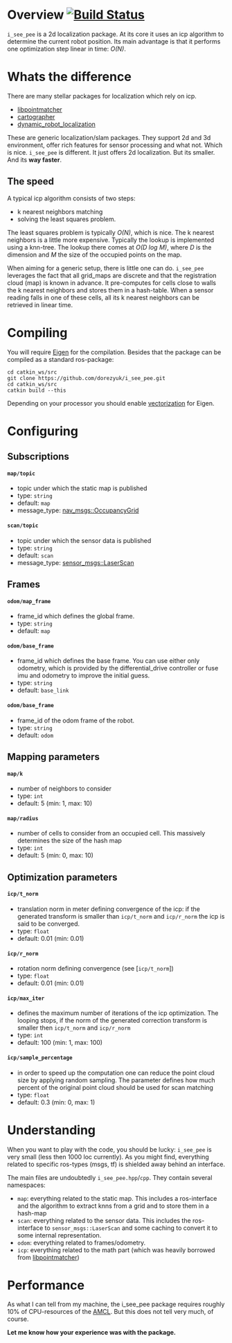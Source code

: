 # Overview [![Build Status](https://travis-ci.com/dorezyuk/i_see_pee.svg?branch=master)](https://travis-ci.com/dorezyuk/i_see_pee)

`i_see_pee` is a 2d localization package. At its core it uses an icp algorithm
to determine the current robot position. Its main advantage is that it performs
one optimization step linear in time: *O(N)*.

# Whats the difference

There are many stellar packages for localization which rely on icp. 

- [libpointmatcher](https://github.com/ethz-asl/libpointmatcher)
- [cartographer](https://github.com/googlecartographer/cartographer)
- [dynamic_robot_localization](https://github.com/carlosmccosta/dynamic_robot_localization)

These are generic localization/slam packages. They support 2d and 3d 
environment, offer rich features for sensor processing and what not.
Which is nice. `i_see_pee` is different. It just offers 2d localization. But 
its smaller. And its **way faster**.

## The speed

A typical icp algorithm consists of two steps: 
- k nearest neighbors matching
- solving the least squares problem. 

The least squares problem is typically *O(N)*, which is nice. 
The k nearest neighbors is a little more expensive. Typically the lookup is 
implemented using a knn-tree. The lookup there comes at *O(D log M)*, where *D* 
is the dimension and *M* the size of the occupied points on the map. 

When aiming for a generic setup, there is little one can do. `i_see_pee` 
leverages the fact that all grid_maps are discrete and that the registration 
cloud (map) is known in advance. It pre-computes for cells close to walls the 
k nearest neighbors and stores them in a hash-table. When a sensor reading falls 
in one of these cells, all its k nearest neighbors can be retrieved in linear 
time.
 
# Compiling

You will require [Eigen](http://eigen.tuxfamily.org/index.php?title=Main_Page)
for the compilation. Besides that the package can be compiled as a standard
ros-package:

```
cd catkin_ws/src
git clone https://github.com/dorezyuk/i_see_pee.git
cd catkin_ws/src
catkin build --this
```

Depending on your processor you should enable 
[vectorization](http://eigen.tuxfamily.org/index.php?title=FAQ#How_can_I_enable_vectorization.3F) for Eigen.

# Configuring

## Subscriptions

#### `map/topic`
- topic under which the static map is published
- type: `string`
- default: `map`
- message_type: [nav_msgs::OccupancyGrid](http://docs.ros.org/diamondback/api/nav_msgs/html/msg/OccupancyGrid.html)

#### `scan/topic`
- topic under which the sensor data is published
- type: `string`
- default: `scan`
- message_type: [sensor_msgs::LaserScan](http://docs.ros.org/melodic/api/sensor_msgs/html/msg/LaserScan.html)

## Frames

#### `odom/map_frame`
- frame_id which defines the global frame.
- type: `string`
- default: `map`

#### `odom/base_frame`
- frame_id which defines the base frame. You can use either only odometry, 
which is provided by the differential_drive controller or fuse imu and 
odometry to improve the initial guess. 
- type: `string`
- default: `base_link`

#### `odom/base_frame`
- frame_id of the odom frame of the robot.
- type: `string`
- default: `odom`

## Mapping parameters

#### `map/k`
- number of neighbors to consider
- type: `int`
- default: 5 (min: 1, max: 10) 

#### `map/radius`
- number of cells to consider from an occupied cell. This massively determines
the size of the hash map
- type: `int`
- default: 5 (min: 0, max: 10) 

## Optimization parameters

#### `icp/t_norm`
- translation norm in meter defining convergence of the icp: 
if the generated transform is smaller than `icp/t_norm` and `icp/r_norm` the 
icp is said to be converged.
- type: `float`
- default: 0.01 (min: 0.01)

#### `icp/r_norm`
- rotation norm defining convergence (see [`icp/t_norm`])
- type: `float`
- default: 0.01 (min: 0.01)

#### `icp/max_iter`
- defines the maximum number of iterations of the icp optimization. The looping
stops, if the norm of the generated correction transform is smaller then 
`icp/t_norm` and `icp/r_norm`
- type: `int`
- default: 100 (min: 1, max: 100)

#### `icp/sample_percentage`
- in order to speed up the computation one can reduce the point cloud size by
applying random sampling. The parameter defines how much percent of the original
point cloud should be used for scan matching
- type: `float`
- default: 0.3 (min: 0, max: 1)
 
# Understanding

When you want to play with the code, you should be lucky: `i_see_pee` is very 
small (less then 1000 loc currently). As you might find, everything related
to specific ros-types (msgs, tf) is shielded away behind an interface.

The main files are undoubtedly `i_see_pee.hpp`/`cpp`. They contain several 
namespaces: 

- `map`: everything related to the static map. This includes a ros-interface 
and the algorithm to extract knns from a grid and to store them in a hash-map
- `scan`: everything related to the sensor data. This includes the
ros-interface to `sensor_msgs::LaserScan` and some caching to convert it to 
some internal representation. 
- `odom`: everything related to frames/odometry. 
- `icp`: everything related to the math part (which was heavily borrowed from 
[libpointmatcher](https://github.com/ethz-asl/libpointmatcher))

# Performance

As what I can tell from my machine, the i_see_pee package requires roughly 10% 
of CPU-resources of the [AMCL](https://github.com/ros-planning/navigation/tree/melodic-devel/amcl). 
But this does not tell very much, of course. 

**Let me know how your experience was with the package.** 
